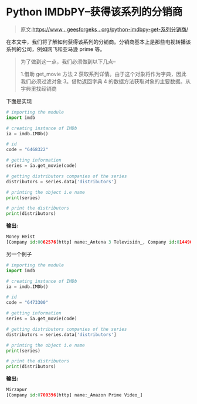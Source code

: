 # Python IMDbPY–获得该系列的分销商

> 原文:[https://www . geesforgeks . org/python-imdbpy-get-系列分销商/](https://www.geeksforgeeks.org/python-imdbpy-getting-distributors-of-the-series/)

在本文中，我们将了解如何获得该系列的分销商。分销商基本上是那些电视转播该系列的公司，例如网飞和亚马逊 prime 等。

> 为了做到这一点，我们必须做到以下几点–
> 
> 1.借助 get_movie 方法
> 2 获取系列详情。由于这个对象将作为字典，因此我们必须过滤对象
> 3。借助返回字典
> 4 的数据方法获取对象的主要数据。从字典里找经销商

下面是实现

```py
# importing the module
import imdb

# creating instance of IMDb
ia = imdb.IMDb()

# id
code = "6468322"

# getting information
series = ia.get_movie(code)

# getting distributors companies of the series
distributors = series.data['distributors']

# printing the object i.e name
print(series)

# print the distributors
print(distributors)
```

**输出:**

```py
Money Heist
[Company id:0062576[http] name:_Antena 3 Televisión_, Company id:0144901[http] name:_Netflix_]
```

另一个例子

```py
# importing the module
import imdb

# creating instance of IMDb
ia = imdb.IMDb()

# id
code = "6473300"

# getting information
series = ia.get_movie(code)

# getting distributors companies of the series
distributors = series.data['distributors']

# printing the object i.e name
print(series)

# print the distributors
print(distributors)
```

**输出:**

```py
Mirzapur
[Company id:0700396[http] name:_Amazon Prime Video_]
```